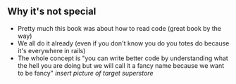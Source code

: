 ## Why it's not special

- Pretty much this book was about how to read code (great book by the way)
- We all do it already (even if you don't know you do you totes do because it's everywhere in rails)
- The whole concept is "you can write better code by understanding what the hell you are doing but we will call it a fancy name because we want to be fancy" *insert picture of target superstore*
